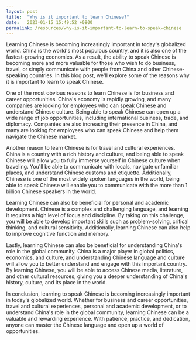 ```yaml
---
layout: post
title:  "Why is it important to learn Chinese?"
date:   2023-01-15 15:49:52 +0800
permalink: /resources/why-is-it-important-to-learn-to-speak-chinese
---
```



Learning Chinese is becoming increasingly important in today's globalized world. China is the world's most populous country, and it is also one of the fastest-growing economies. As a result, the ability to speak Chinese is becoming more and more valuable for those who wish to do business, travel, or simply communicate with people from China and other Chinese-speaking countries. In this blog post, we'll explore some of the reasons why it is important to learn to speak Chinese.



One of the most obvious reasons to learn Chinese is for business and career opportunities. China's economy is rapidly growing, and many companies are looking for employees who can speak Chinese and understand Chinese culture. Being able to speak Chinese can open up a wide range of job opportunities, including international business, trade, and diplomacy. Companies are also increasing their presence in China, and many are looking for employees who can speak Chinese and help them navigate the Chinese market.



Another reason to learn Chinese is for travel and cultural experiences. China is a country with a rich history and culture, and being able to speak Chinese will allow you to fully immerse yourself in Chinese culture when traveling. You'll be able to communicate with locals, navigate unfamiliar places, and understand Chinese customs and etiquette. Additionally, Chinese is one of the most widely spoken languages in the world, being able to speak Chinese will enable you to communicate with the more than 1 billion Chinese speakers in the world.



Learning Chinese can also be beneficial for personal and academic development. Chinese is a complex and challenging language, and learning it requires a high level of focus and discipline. By taking on this challenge, you will be able to develop important skills such as problem-solving, critical thinking, and cultural sensitivity. Additionally, learning Chinese can also help to improve cognitive function and memory.



Lastly, learning Chinese can also be beneficial for understanding China's role in the global community. China is a major player in global politics, economics, and culture, and understanding Chinese language and culture will allow you to better understand and engage with this important country. By learning Chinese, you will be able to access Chinese media, literature, and other cultural resources, giving you a deeper understanding of China's history, culture, and its place in the world.



In conclusion, learning to speak Chinese is becoming increasingly important in today's globalized world. Whether for business and career opportunities, travel and cultural experiences, personal and academic development, or to understand China's role in the global community, learning Chinese can be a valuable and rewarding experience. With patience, practice, and dedication, anyone can master the Chinese language and open up a world of opportunities.



